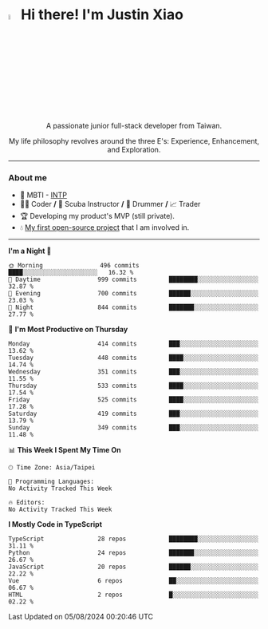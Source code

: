 # <img src="https://media.giphy.com/media/hvRJCLFzcasrR4ia7z/giphy.gif" width="5%">Hi there! I'm Justin Xiao
<p align="center">A passionate junior full-stack developer from Taiwan.  </p>
<p align="center">My life philosophy revolves around the three E's: Experience, Enhancement, and Exploration.</p>

---
### About me
- 👀 MBTI - [INTP](https://www.16personalities.com/intp-personality)
- 👨‍💻 Coder **/** 🤿 Scuba Instructor **/** 🥁 Drummer **/** 📈 Trader
- 🏆 Developing my product's MVP (still private).
- 💧 [My first open-source project](https://github.com/Game-as-a-Service/Game-Lobby-Web) that I am involved in.

---
<!--START_SECTION:waka-->
**I'm a Night 🦉** 

```text
🌞 Morning                496 commits         ████░░░░░░░░░░░░░░░░░░░░░   16.32 % 
🌆 Daytime                999 commits         ████████░░░░░░░░░░░░░░░░░   32.87 % 
🌃 Evening                700 commits         ██████░░░░░░░░░░░░░░░░░░░   23.03 % 
🌙 Night                  844 commits         ███████░░░░░░░░░░░░░░░░░░   27.77 % 
```
📅 **I'm Most Productive on Thursday** 

```text
Monday                   414 commits         ███░░░░░░░░░░░░░░░░░░░░░░   13.62 % 
Tuesday                  448 commits         ████░░░░░░░░░░░░░░░░░░░░░   14.74 % 
Wednesday                351 commits         ███░░░░░░░░░░░░░░░░░░░░░░   11.55 % 
Thursday                 533 commits         ████░░░░░░░░░░░░░░░░░░░░░   17.54 % 
Friday                   525 commits         ████░░░░░░░░░░░░░░░░░░░░░   17.28 % 
Saturday                 419 commits         ███░░░░░░░░░░░░░░░░░░░░░░   13.79 % 
Sunday                   349 commits         ███░░░░░░░░░░░░░░░░░░░░░░   11.48 % 
```


📊 **This Week I Spent My Time On** 

```text
🕑︎ Time Zone: Asia/Taipei

💬 Programming Languages: 
No Activity Tracked This Week

🔥 Editors: 
No Activity Tracked This Week
```

**I Mostly Code in TypeScript** 

```text
TypeScript               28 repos            ████████░░░░░░░░░░░░░░░░░   31.11 % 
Python                   24 repos            ███████░░░░░░░░░░░░░░░░░░   26.67 % 
JavaScript               20 repos            ██████░░░░░░░░░░░░░░░░░░░   22.22 % 
Vue                      6 repos             ██░░░░░░░░░░░░░░░░░░░░░░░   06.67 % 
HTML                     2 repos             █░░░░░░░░░░░░░░░░░░░░░░░░   02.22 % 
```




 Last Updated on 05/08/2024 00:20:46 UTC
<!--END_SECTION:waka-->
